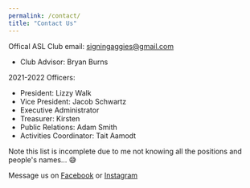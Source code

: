 ```yaml
---
permalink: /contact/
title: "Contact Us"
---
```


Offical ASL Club email: signingaggies@gmail.com

* Club Advisor: Bryan Burns

2021-2022 Officers:
* President: Lizzy Walk
* Vice President: Jacob Schwartz
* Executive Administrator
* Treasurer: Kirsten
* Public Relations: Adam Smith
* Activities Coordinator: Tait Aamodt


Note this list is incomplete due to me not knowing all the positions and people's names... 😅

Message us on [Facebook](https://www.facebook.com/USUASLCLUB) or [Instagram](https://www.instagram.com/usuaslclub/?hl=en)
